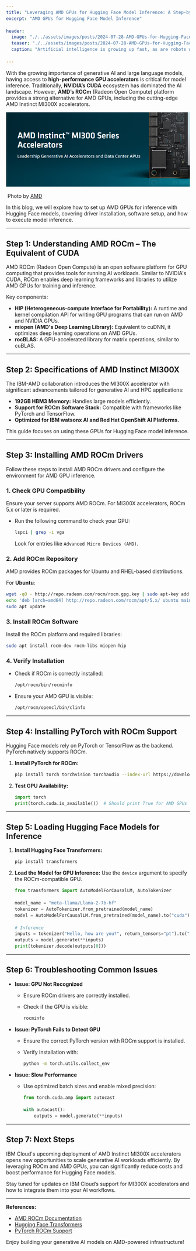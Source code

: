 ```yaml
---
title: "Leveraging AMD GPUs for Hugging Face Model Inference: A Step-by-Step Guide"
excerpt: "AMD GPUs for Hugging Face Model Inference"

header:
  image: "./../assets/images/posts/2024-07-28-AMD-GPUs-for-Hugging-Face-Model-Inference/brian-jones-2fJptbZ5QnE-unsplash.jpg"
  teaser: "./../assets/images/posts/2024-07-28-AMD-GPUs-for-Hugging-Face-Model-Inference/brian-jones-2fJptbZ5QnE-unsplash.jpg"
  caption: "Artificial intelligence is growing up fast, as are robots whose facial expressions can elicit empathy and make your mirror neurons quiver. —Diane Ackerman.- Photo by Brian Jones"
  
---
```


With the growing importance of generative AI and large language models, having access to **high-performance GPU accelerators** is critical for model inference. Traditionally, **NVIDIA’s CUDA** ecosystem has dominated the AI landscape. However, **AMD’s ROCm** (Radeon Open Compute) platform provides a strong alternative for AMD GPUs, including the cutting-edge AMD Instinct MI300X accelerators.

![image-20241118153619911](./../assets/images/posts/2024-07-28-AMD-GPUs-for-Hugging-Face-Model-Inference/image-20241118153619911.png)

​														Photo by [AMD](https://www.amd.com/en/products/accelerators/instinct/mi300.html) 

In this blog, we will explore how to set up AMD GPUs for inference with Hugging Face models, covering driver installation, software setup, and how to execute model inference.

---

## **Step 1: Understanding AMD ROCm – The Equivalent of CUDA**

AMD ROCm (Radeon Open Compute) is an open software platform for GPU computing that provides tools for running AI workloads. Similar to NVIDIA's CUDA, ROCm enables deep learning frameworks and libraries to utilize AMD GPUs for training and inference.

Key components:

- **HIP (Heterogeneous-compute Interface for Portability):** A runtime and kernel compilation API for writing GPU programs that can run on AMD and NVIDIA GPUs.
- **miopen (AMD's Deep Learning Library):** Equivalent to cuDNN, it optimizes deep learning operations on AMD GPUs.
- **rocBLAS:** A GPU-accelerated library for matrix operations, similar to cuBLAS.

---

## **Step 2: Specifications of AMD Instinct MI300X**

The IBM-AMD collaboration introduces the MI300X accelerator with significant advancements tailored for generative AI and HPC applications:

- **192GB HBM3 Memory:** Handles large models efficiently.
- **Support for ROCm Software Stack:** Compatible with frameworks like PyTorch and TensorFlow.
- **Optimized for IBM watsonx AI and Red Hat OpenShift AI Platforms.**

This guide focuses on using these GPUs for Hugging Face model inference.

---

## **Step 3: Installing AMD ROCm Drivers**

Follow these steps to install AMD ROCm drivers and configure the environment for AMD GPU inference.

### **1. Check GPU Compatibility**

Ensure your server supports AMD ROCm. For MI300X accelerators, ROCm 5.x or later is required.

- Run the following command to check your GPU:

  ```bash
  lspci | grep -i vga
  ```

  Look for entries like `Advanced Micro Devices (AMD)`.

### **2. Add ROCm Repository**

AMD provides ROCm packages for Ubuntu and RHEL-based distributions.

For **Ubuntu**:

```bash
wget -qO - http://repo.radeon.com/rocm/rocm.gpg.key | sudo apt-key add -
echo 'deb [arch=amd64] http://repo.radeon.com/rocm/apt/5.x/ ubuntu main' | sudo tee /etc/apt/sources.list.d/rocm.list
sudo apt update
```

### **3. Install ROCm Software**

Install the ROCm platform and required libraries:

```bash
sudo apt install rocm-dev rocm-libs miopen-hip
```

### **4. Verify Installation**

- Check if ROCm is correctly installed:

  ```bash
  /opt/rocm/bin/rocminfo
  ```

- Ensure your AMD GPU is visible:

  ```bash
  /opt/rocm/opencl/bin/clinfo
  ```

---

## **Step 4: Installing PyTorch with ROCm Support**

Hugging Face models rely on PyTorch or TensorFlow as the backend. PyTorch natively supports ROCm.

1. **Install PyTorch for ROCm:**

   ```bash
   pip install torch torchvision torchaudio --index-url https://download.pytorch.org/whl/rocm5.4.2
   ```

2. **Test GPU Availability:**

   ```python
   import torch
   print(torch.cuda.is_available())  # Should print True for AMD GPUs
   ```

---

## **Step 5: Loading Hugging Face Models for Inference**

1. **Install Hugging Face Transformers:**

   ```bash
   pip install transformers
   ```

2. **Load the Model for GPU Inference:**
   Use the `device` argument to specify the ROCm-compatible GPU.

   ```python
   from transformers import AutoModelForCausalLM, AutoTokenizer
   
   model_name = "meta-llama/Llama-2-7b-hf"
   tokenizer = AutoTokenizer.from_pretrained(model_name)
   model = AutoModelForCausalLM.from_pretrained(model_name).to("cuda")
   
   # Inference
   inputs = tokenizer("Hello, how are you?", return_tensors="pt").to("cuda")
   outputs = model.generate(**inputs)
   print(tokenizer.decode(outputs[0]))
   ```

---

## **Step 6: Troubleshooting Common Issues**

- **Issue: GPU Not Recognized**

  - Ensure ROCm drivers are correctly installed.

  - Check if the GPU is visible:

    ```bash
    rocminfo
    ```

- **Issue: PyTorch Fails to Detect GPU**

  - Ensure the correct PyTorch version with ROCm support is installed.

  - Verify installation with:

    ```bash
    python -m torch.utils.collect_env
    ```

- **Issue: Slow Performance**

  - Use optimized batch sizes and enable mixed precision:

    ```python
    from torch.cuda.amp import autocast
    
    with autocast():
        outputs = model.generate(**inputs)
    ```

---

## **Step 7: Next Steps**

IBM Cloud's upcoming deployment of AMD Instinct MI300X accelerators opens new opportunities to scale generative AI workloads efficiently. By leveraging ROCm and AMD GPUs, you can significantly reduce costs and boost performance for Hugging Face models.

Stay tuned for updates on IBM Cloud’s support for MI300X accelerators and how to integrate them into your AI workflows.

---

**References:**

- [AMD ROCm Documentation](https://rocm.docs.amd.com/)
- [Hugging Face Transformers](https://huggingface.co/transformers/)
- [PyTorch ROCm Support](https://pytorch.org/get-started/locally/)

Enjoy building your generative AI models on AMD-powered infrastructure!